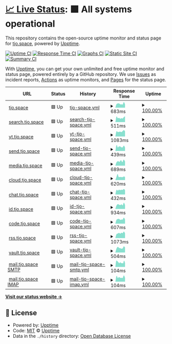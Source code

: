 # [📈 Live Status](https://status.tjo.space): <!--live status--> **🟩 All systems operational**

This repository contains the open-source uptime monitor and status page for [tjo.space](https://tjo.space), powered by [Upptime](https://github.com/upptime/upptime).

[![Uptime CI](https://github.com/tjo-space/status/workflows/Uptime%20CI/badge.svg)](https://github.com/tjo-space/status/actions?query=workflow%3A%22Uptime+CI%22)
[![Response Time CI](https://github.com/tjo-space/status/workflows/Response%20Time%20CI/badge.svg)](https://github.com/tjo-space/status/actions?query=workflow%3A%22Response+Time+CI%22)
[![Graphs CI](https://github.com/tjo-space/status/workflows/Graphs%20CI/badge.svg)](https://github.com/tjo-space/status/actions?query=workflow%3A%22Graphs+CI%22)
[![Static Site CI](https://github.com/tjo-space/status/workflows/Static%20Site%20CI/badge.svg)](https://github.com/tjo-space/status/actions?query=workflow%3A%22Static+Site+CI%22)
[![Summary CI](https://github.com/tjo-space/status/workflows/Summary%20CI/badge.svg)](https://github.com/tjo-space/status/actions?query=workflow%3A%22Summary+CI%22)

With [Upptime](https://upptime.js.org), you can get your own unlimited and free uptime monitor and status page, powered entirely by a GitHub repository. We use [Issues](https://github.com/upptime/upptime/issues) as incident reports, [Actions](https://github.com/tjo-space/status/actions) as uptime monitors, and [Pages](https://status.tjo.space) for the status page.

<!--start: status pages-->
<!-- This summary is generated by Upptime (https://github.com/upptime/upptime) -->
<!-- Do not edit this manually, your changes will be overwritten -->
<!-- prettier-ignore -->
| URL | Status | History | Response Time | Uptime |
| --- | ------ | ------- | ------------- | ------ |
| <img alt="" src="https://icons.duckduckgo.com/ip3/tjo.space.ico" height="13"> [tjo.space](https://tjo.space) | 🟩 Up | [tjo-space.yml](https://github.com/tjo-space/status/commits/HEAD/history/tjo-space.yml) | <details><summary><img alt="Response time graph" src="./graphs/tjo-space/response-time-week.png" height="20"> 683ms</summary><br><a href="https://status.tjo.space/history/tjo-space"><img alt="Response time 706" src="https://img.shields.io/endpoint?url=https%3A%2F%2Fraw.githubusercontent.com%2Ftjo-space%2Fstatus%2FHEAD%2Fapi%2Ftjo-space%2Fresponse-time.json"></a><br><a href="https://status.tjo.space/history/tjo-space"><img alt="24-hour response time 602" src="https://img.shields.io/endpoint?url=https%3A%2F%2Fraw.githubusercontent.com%2Ftjo-space%2Fstatus%2FHEAD%2Fapi%2Ftjo-space%2Fresponse-time-day.json"></a><br><a href="https://status.tjo.space/history/tjo-space"><img alt="7-day response time 683" src="https://img.shields.io/endpoint?url=https%3A%2F%2Fraw.githubusercontent.com%2Ftjo-space%2Fstatus%2FHEAD%2Fapi%2Ftjo-space%2Fresponse-time-week.json"></a><br><a href="https://status.tjo.space/history/tjo-space"><img alt="30-day response time 788" src="https://img.shields.io/endpoint?url=https%3A%2F%2Fraw.githubusercontent.com%2Ftjo-space%2Fstatus%2FHEAD%2Fapi%2Ftjo-space%2Fresponse-time-month.json"></a><br><a href="https://status.tjo.space/history/tjo-space"><img alt="1-year response time 829" src="https://img.shields.io/endpoint?url=https%3A%2F%2Fraw.githubusercontent.com%2Ftjo-space%2Fstatus%2FHEAD%2Fapi%2Ftjo-space%2Fresponse-time-year.json"></a></details> | <details><summary><a href="https://status.tjo.space/history/tjo-space">100.00%</a></summary><a href="https://status.tjo.space/history/tjo-space"><img alt="All-time uptime 98.82%" src="https://img.shields.io/endpoint?url=https%3A%2F%2Fraw.githubusercontent.com%2Ftjo-space%2Fstatus%2FHEAD%2Fapi%2Ftjo-space%2Fuptime.json"></a><br><a href="https://status.tjo.space/history/tjo-space"><img alt="24-hour uptime 100.00%" src="https://img.shields.io/endpoint?url=https%3A%2F%2Fraw.githubusercontent.com%2Ftjo-space%2Fstatus%2FHEAD%2Fapi%2Ftjo-space%2Fuptime-day.json"></a><br><a href="https://status.tjo.space/history/tjo-space"><img alt="7-day uptime 100.00%" src="https://img.shields.io/endpoint?url=https%3A%2F%2Fraw.githubusercontent.com%2Ftjo-space%2Fstatus%2FHEAD%2Fapi%2Ftjo-space%2Fuptime-week.json"></a><br><a href="https://status.tjo.space/history/tjo-space"><img alt="30-day uptime 99.82%" src="https://img.shields.io/endpoint?url=https%3A%2F%2Fraw.githubusercontent.com%2Ftjo-space%2Fstatus%2FHEAD%2Fapi%2Ftjo-space%2Fuptime-month.json"></a><br><a href="https://status.tjo.space/history/tjo-space"><img alt="1-year uptime 99.28%" src="https://img.shields.io/endpoint?url=https%3A%2F%2Fraw.githubusercontent.com%2Ftjo-space%2Fstatus%2FHEAD%2Fapi%2Ftjo-space%2Fuptime-year.json"></a></details>
| <img alt="" src="https://icons.duckduckgo.com/ip3/search.tjo.space.ico" height="13"> [search.tjo.space](https://search.tjo.space) | 🟩 Up | [search-tjo-space.yml](https://github.com/tjo-space/status/commits/HEAD/history/search-tjo-space.yml) | <details><summary><img alt="Response time graph" src="./graphs/search-tjo-space/response-time-week.png" height="20"> 511ms</summary><br><a href="https://status.tjo.space/history/search-tjo-space"><img alt="Response time 543" src="https://img.shields.io/endpoint?url=https%3A%2F%2Fraw.githubusercontent.com%2Ftjo-space%2Fstatus%2FHEAD%2Fapi%2Fsearch-tjo-space%2Fresponse-time.json"></a><br><a href="https://status.tjo.space/history/search-tjo-space"><img alt="24-hour response time 415" src="https://img.shields.io/endpoint?url=https%3A%2F%2Fraw.githubusercontent.com%2Ftjo-space%2Fstatus%2FHEAD%2Fapi%2Fsearch-tjo-space%2Fresponse-time-day.json"></a><br><a href="https://status.tjo.space/history/search-tjo-space"><img alt="7-day response time 511" src="https://img.shields.io/endpoint?url=https%3A%2F%2Fraw.githubusercontent.com%2Ftjo-space%2Fstatus%2FHEAD%2Fapi%2Fsearch-tjo-space%2Fresponse-time-week.json"></a><br><a href="https://status.tjo.space/history/search-tjo-space"><img alt="30-day response time 521" src="https://img.shields.io/endpoint?url=https%3A%2F%2Fraw.githubusercontent.com%2Ftjo-space%2Fstatus%2FHEAD%2Fapi%2Fsearch-tjo-space%2Fresponse-time-month.json"></a><br><a href="https://status.tjo.space/history/search-tjo-space"><img alt="1-year response time 543" src="https://img.shields.io/endpoint?url=https%3A%2F%2Fraw.githubusercontent.com%2Ftjo-space%2Fstatus%2FHEAD%2Fapi%2Fsearch-tjo-space%2Fresponse-time-year.json"></a></details> | <details><summary><a href="https://status.tjo.space/history/search-tjo-space">100.00%</a></summary><a href="https://status.tjo.space/history/search-tjo-space"><img alt="All-time uptime 99.28%" src="https://img.shields.io/endpoint?url=https%3A%2F%2Fraw.githubusercontent.com%2Ftjo-space%2Fstatus%2FHEAD%2Fapi%2Fsearch-tjo-space%2Fuptime.json"></a><br><a href="https://status.tjo.space/history/search-tjo-space"><img alt="24-hour uptime 100.00%" src="https://img.shields.io/endpoint?url=https%3A%2F%2Fraw.githubusercontent.com%2Ftjo-space%2Fstatus%2FHEAD%2Fapi%2Fsearch-tjo-space%2Fuptime-day.json"></a><br><a href="https://status.tjo.space/history/search-tjo-space"><img alt="7-day uptime 100.00%" src="https://img.shields.io/endpoint?url=https%3A%2F%2Fraw.githubusercontent.com%2Ftjo-space%2Fstatus%2FHEAD%2Fapi%2Fsearch-tjo-space%2Fuptime-week.json"></a><br><a href="https://status.tjo.space/history/search-tjo-space"><img alt="30-day uptime 99.82%" src="https://img.shields.io/endpoint?url=https%3A%2F%2Fraw.githubusercontent.com%2Ftjo-space%2Fstatus%2FHEAD%2Fapi%2Fsearch-tjo-space%2Fuptime-month.json"></a><br><a href="https://status.tjo.space/history/search-tjo-space"><img alt="1-year uptime 99.28%" src="https://img.shields.io/endpoint?url=https%3A%2F%2Fraw.githubusercontent.com%2Ftjo-space%2Fstatus%2FHEAD%2Fapi%2Fsearch-tjo-space%2Fuptime-year.json"></a></details>
| <img alt="" src="https://icons.duckduckgo.com/ip3/yt.tjo.space.ico" height="13"> [yt.tjo.space](https://yt.tjo.space/feed/trending) | 🟩 Up | [yt-tjo-space.yml](https://github.com/tjo-space/status/commits/HEAD/history/yt-tjo-space.yml) | <details><summary><img alt="Response time graph" src="./graphs/yt-tjo-space/response-time-week.png" height="20"> 1083ms</summary><br><a href="https://status.tjo.space/history/yt-tjo-space"><img alt="Response time 981" src="https://img.shields.io/endpoint?url=https%3A%2F%2Fraw.githubusercontent.com%2Ftjo-space%2Fstatus%2FHEAD%2Fapi%2Fyt-tjo-space%2Fresponse-time.json"></a><br><a href="https://status.tjo.space/history/yt-tjo-space"><img alt="24-hour response time 924" src="https://img.shields.io/endpoint?url=https%3A%2F%2Fraw.githubusercontent.com%2Ftjo-space%2Fstatus%2FHEAD%2Fapi%2Fyt-tjo-space%2Fresponse-time-day.json"></a><br><a href="https://status.tjo.space/history/yt-tjo-space"><img alt="7-day response time 1083" src="https://img.shields.io/endpoint?url=https%3A%2F%2Fraw.githubusercontent.com%2Ftjo-space%2Fstatus%2FHEAD%2Fapi%2Fyt-tjo-space%2Fresponse-time-week.json"></a><br><a href="https://status.tjo.space/history/yt-tjo-space"><img alt="30-day response time 1142" src="https://img.shields.io/endpoint?url=https%3A%2F%2Fraw.githubusercontent.com%2Ftjo-space%2Fstatus%2FHEAD%2Fapi%2Fyt-tjo-space%2Fresponse-time-month.json"></a><br><a href="https://status.tjo.space/history/yt-tjo-space"><img alt="1-year response time 981" src="https://img.shields.io/endpoint?url=https%3A%2F%2Fraw.githubusercontent.com%2Ftjo-space%2Fstatus%2FHEAD%2Fapi%2Fyt-tjo-space%2Fresponse-time-year.json"></a></details> | <details><summary><a href="https://status.tjo.space/history/yt-tjo-space">100.00%</a></summary><a href="https://status.tjo.space/history/yt-tjo-space"><img alt="All-time uptime 97.17%" src="https://img.shields.io/endpoint?url=https%3A%2F%2Fraw.githubusercontent.com%2Ftjo-space%2Fstatus%2FHEAD%2Fapi%2Fyt-tjo-space%2Fuptime.json"></a><br><a href="https://status.tjo.space/history/yt-tjo-space"><img alt="24-hour uptime 100.00%" src="https://img.shields.io/endpoint?url=https%3A%2F%2Fraw.githubusercontent.com%2Ftjo-space%2Fstatus%2FHEAD%2Fapi%2Fyt-tjo-space%2Fuptime-day.json"></a><br><a href="https://status.tjo.space/history/yt-tjo-space"><img alt="7-day uptime 100.00%" src="https://img.shields.io/endpoint?url=https%3A%2F%2Fraw.githubusercontent.com%2Ftjo-space%2Fstatus%2FHEAD%2Fapi%2Fyt-tjo-space%2Fuptime-week.json"></a><br><a href="https://status.tjo.space/history/yt-tjo-space"><img alt="30-day uptime 99.77%" src="https://img.shields.io/endpoint?url=https%3A%2F%2Fraw.githubusercontent.com%2Ftjo-space%2Fstatus%2FHEAD%2Fapi%2Fyt-tjo-space%2Fuptime-month.json"></a><br><a href="https://status.tjo.space/history/yt-tjo-space"><img alt="1-year uptime 97.17%" src="https://img.shields.io/endpoint?url=https%3A%2F%2Fraw.githubusercontent.com%2Ftjo-space%2Fstatus%2FHEAD%2Fapi%2Fyt-tjo-space%2Fuptime-year.json"></a></details>
| <img alt="" src="https://icons.duckduckgo.com/ip3/send.tjo.space.ico" height="13"> [send.tjo.space](https://send.tjo.space) | 🟩 Up | [send-tjo-space.yml](https://github.com/tjo-space/status/commits/HEAD/history/send-tjo-space.yml) | <details><summary><img alt="Response time graph" src="./graphs/send-tjo-space/response-time-week.png" height="20"> 439ms</summary><br><a href="https://status.tjo.space/history/send-tjo-space"><img alt="Response time 543" src="https://img.shields.io/endpoint?url=https%3A%2F%2Fraw.githubusercontent.com%2Ftjo-space%2Fstatus%2FHEAD%2Fapi%2Fsend-tjo-space%2Fresponse-time.json"></a><br><a href="https://status.tjo.space/history/send-tjo-space"><img alt="24-hour response time 418" src="https://img.shields.io/endpoint?url=https%3A%2F%2Fraw.githubusercontent.com%2Ftjo-space%2Fstatus%2FHEAD%2Fapi%2Fsend-tjo-space%2Fresponse-time-day.json"></a><br><a href="https://status.tjo.space/history/send-tjo-space"><img alt="7-day response time 439" src="https://img.shields.io/endpoint?url=https%3A%2F%2Fraw.githubusercontent.com%2Ftjo-space%2Fstatus%2FHEAD%2Fapi%2Fsend-tjo-space%2Fresponse-time-week.json"></a><br><a href="https://status.tjo.space/history/send-tjo-space"><img alt="30-day response time 529" src="https://img.shields.io/endpoint?url=https%3A%2F%2Fraw.githubusercontent.com%2Ftjo-space%2Fstatus%2FHEAD%2Fapi%2Fsend-tjo-space%2Fresponse-time-month.json"></a><br><a href="https://status.tjo.space/history/send-tjo-space"><img alt="1-year response time 543" src="https://img.shields.io/endpoint?url=https%3A%2F%2Fraw.githubusercontent.com%2Ftjo-space%2Fstatus%2FHEAD%2Fapi%2Fsend-tjo-space%2Fresponse-time-year.json"></a></details> | <details><summary><a href="https://status.tjo.space/history/send-tjo-space">100.00%</a></summary><a href="https://status.tjo.space/history/send-tjo-space"><img alt="All-time uptime 99.29%" src="https://img.shields.io/endpoint?url=https%3A%2F%2Fraw.githubusercontent.com%2Ftjo-space%2Fstatus%2FHEAD%2Fapi%2Fsend-tjo-space%2Fuptime.json"></a><br><a href="https://status.tjo.space/history/send-tjo-space"><img alt="24-hour uptime 100.00%" src="https://img.shields.io/endpoint?url=https%3A%2F%2Fraw.githubusercontent.com%2Ftjo-space%2Fstatus%2FHEAD%2Fapi%2Fsend-tjo-space%2Fuptime-day.json"></a><br><a href="https://status.tjo.space/history/send-tjo-space"><img alt="7-day uptime 100.00%" src="https://img.shields.io/endpoint?url=https%3A%2F%2Fraw.githubusercontent.com%2Ftjo-space%2Fstatus%2FHEAD%2Fapi%2Fsend-tjo-space%2Fuptime-week.json"></a><br><a href="https://status.tjo.space/history/send-tjo-space"><img alt="30-day uptime 99.82%" src="https://img.shields.io/endpoint?url=https%3A%2F%2Fraw.githubusercontent.com%2Ftjo-space%2Fstatus%2FHEAD%2Fapi%2Fsend-tjo-space%2Fuptime-month.json"></a><br><a href="https://status.tjo.space/history/send-tjo-space"><img alt="1-year uptime 99.29%" src="https://img.shields.io/endpoint?url=https%3A%2F%2Fraw.githubusercontent.com%2Ftjo-space%2Fstatus%2FHEAD%2Fapi%2Fsend-tjo-space%2Fuptime-year.json"></a></details>
| <img alt="" src="https://icons.duckduckgo.com/ip3/media.tjo.space.ico" height="13"> [media.tjo.space](https://media.tjo.space) | 🟩 Up | [media-tjo-space.yml](https://github.com/tjo-space/status/commits/HEAD/history/media-tjo-space.yml) | <details><summary><img alt="Response time graph" src="./graphs/media-tjo-space/response-time-week.png" height="20"> 689ms</summary><br><a href="https://status.tjo.space/history/media-tjo-space"><img alt="Response time 731" src="https://img.shields.io/endpoint?url=https%3A%2F%2Fraw.githubusercontent.com%2Ftjo-space%2Fstatus%2FHEAD%2Fapi%2Fmedia-tjo-space%2Fresponse-time.json"></a><br><a href="https://status.tjo.space/history/media-tjo-space"><img alt="24-hour response time 630" src="https://img.shields.io/endpoint?url=https%3A%2F%2Fraw.githubusercontent.com%2Ftjo-space%2Fstatus%2FHEAD%2Fapi%2Fmedia-tjo-space%2Fresponse-time-day.json"></a><br><a href="https://status.tjo.space/history/media-tjo-space"><img alt="7-day response time 689" src="https://img.shields.io/endpoint?url=https%3A%2F%2Fraw.githubusercontent.com%2Ftjo-space%2Fstatus%2FHEAD%2Fapi%2Fmedia-tjo-space%2Fresponse-time-week.json"></a><br><a href="https://status.tjo.space/history/media-tjo-space"><img alt="30-day response time 702" src="https://img.shields.io/endpoint?url=https%3A%2F%2Fraw.githubusercontent.com%2Ftjo-space%2Fstatus%2FHEAD%2Fapi%2Fmedia-tjo-space%2Fresponse-time-month.json"></a><br><a href="https://status.tjo.space/history/media-tjo-space"><img alt="1-year response time 735" src="https://img.shields.io/endpoint?url=https%3A%2F%2Fraw.githubusercontent.com%2Ftjo-space%2Fstatus%2FHEAD%2Fapi%2Fmedia-tjo-space%2Fresponse-time-year.json"></a></details> | <details><summary><a href="https://status.tjo.space/history/media-tjo-space">100.00%</a></summary><a href="https://status.tjo.space/history/media-tjo-space"><img alt="All-time uptime 99.30%" src="https://img.shields.io/endpoint?url=https%3A%2F%2Fraw.githubusercontent.com%2Ftjo-space%2Fstatus%2FHEAD%2Fapi%2Fmedia-tjo-space%2Fuptime.json"></a><br><a href="https://status.tjo.space/history/media-tjo-space"><img alt="24-hour uptime 100.00%" src="https://img.shields.io/endpoint?url=https%3A%2F%2Fraw.githubusercontent.com%2Ftjo-space%2Fstatus%2FHEAD%2Fapi%2Fmedia-tjo-space%2Fuptime-day.json"></a><br><a href="https://status.tjo.space/history/media-tjo-space"><img alt="7-day uptime 100.00%" src="https://img.shields.io/endpoint?url=https%3A%2F%2Fraw.githubusercontent.com%2Ftjo-space%2Fstatus%2FHEAD%2Fapi%2Fmedia-tjo-space%2Fuptime-week.json"></a><br><a href="https://status.tjo.space/history/media-tjo-space"><img alt="30-day uptime 99.58%" src="https://img.shields.io/endpoint?url=https%3A%2F%2Fraw.githubusercontent.com%2Ftjo-space%2Fstatus%2FHEAD%2Fapi%2Fmedia-tjo-space%2Fuptime-month.json"></a><br><a href="https://status.tjo.space/history/media-tjo-space"><img alt="1-year uptime 99.03%" src="https://img.shields.io/endpoint?url=https%3A%2F%2Fraw.githubusercontent.com%2Ftjo-space%2Fstatus%2FHEAD%2Fapi%2Fmedia-tjo-space%2Fuptime-year.json"></a></details>
| <img alt="" src="https://icons.duckduckgo.com/ip3/cloud.tjo.space.ico" height="13"> [cloud.tjo.space](https://cloud.tjo.space/status.php) | 🟩 Up | [cloud-tjo-space.yml](https://github.com/tjo-space/status/commits/HEAD/history/cloud-tjo-space.yml) | <details><summary><img alt="Response time graph" src="./graphs/cloud-tjo-space/response-time-week.png" height="20"> 620ms</summary><br><a href="https://status.tjo.space/history/cloud-tjo-space"><img alt="Response time 788" src="https://img.shields.io/endpoint?url=https%3A%2F%2Fraw.githubusercontent.com%2Ftjo-space%2Fstatus%2FHEAD%2Fapi%2Fcloud-tjo-space%2Fresponse-time.json"></a><br><a href="https://status.tjo.space/history/cloud-tjo-space"><img alt="24-hour response time 498" src="https://img.shields.io/endpoint?url=https%3A%2F%2Fraw.githubusercontent.com%2Ftjo-space%2Fstatus%2FHEAD%2Fapi%2Fcloud-tjo-space%2Fresponse-time-day.json"></a><br><a href="https://status.tjo.space/history/cloud-tjo-space"><img alt="7-day response time 620" src="https://img.shields.io/endpoint?url=https%3A%2F%2Fraw.githubusercontent.com%2Ftjo-space%2Fstatus%2FHEAD%2Fapi%2Fcloud-tjo-space%2Fresponse-time-week.json"></a><br><a href="https://status.tjo.space/history/cloud-tjo-space"><img alt="30-day response time 624" src="https://img.shields.io/endpoint?url=https%3A%2F%2Fraw.githubusercontent.com%2Ftjo-space%2Fstatus%2FHEAD%2Fapi%2Fcloud-tjo-space%2Fresponse-time-month.json"></a><br><a href="https://status.tjo.space/history/cloud-tjo-space"><img alt="1-year response time 677" src="https://img.shields.io/endpoint?url=https%3A%2F%2Fraw.githubusercontent.com%2Ftjo-space%2Fstatus%2FHEAD%2Fapi%2Fcloud-tjo-space%2Fresponse-time-year.json"></a></details> | <details><summary><a href="https://status.tjo.space/history/cloud-tjo-space">100.00%</a></summary><a href="https://status.tjo.space/history/cloud-tjo-space"><img alt="All-time uptime 98.09%" src="https://img.shields.io/endpoint?url=https%3A%2F%2Fraw.githubusercontent.com%2Ftjo-space%2Fstatus%2FHEAD%2Fapi%2Fcloud-tjo-space%2Fuptime.json"></a><br><a href="https://status.tjo.space/history/cloud-tjo-space"><img alt="24-hour uptime 100.00%" src="https://img.shields.io/endpoint?url=https%3A%2F%2Fraw.githubusercontent.com%2Ftjo-space%2Fstatus%2FHEAD%2Fapi%2Fcloud-tjo-space%2Fuptime-day.json"></a><br><a href="https://status.tjo.space/history/cloud-tjo-space"><img alt="7-day uptime 100.00%" src="https://img.shields.io/endpoint?url=https%3A%2F%2Fraw.githubusercontent.com%2Ftjo-space%2Fstatus%2FHEAD%2Fapi%2Fcloud-tjo-space%2Fuptime-week.json"></a><br><a href="https://status.tjo.space/history/cloud-tjo-space"><img alt="30-day uptime 99.85%" src="https://img.shields.io/endpoint?url=https%3A%2F%2Fraw.githubusercontent.com%2Ftjo-space%2Fstatus%2FHEAD%2Fapi%2Fcloud-tjo-space%2Fuptime-month.json"></a><br><a href="https://status.tjo.space/history/cloud-tjo-space"><img alt="1-year uptime 98.72%" src="https://img.shields.io/endpoint?url=https%3A%2F%2Fraw.githubusercontent.com%2Ftjo-space%2Fstatus%2FHEAD%2Fapi%2Fcloud-tjo-space%2Fuptime-year.json"></a></details>
| <img alt="" src="https://icons.duckduckgo.com/ip3/chat.tjo.space.ico" height="13"> [chat.tjo.space](https://chat.tjo.space) | 🟩 Up | [chat-tjo-space.yml](https://github.com/tjo-space/status/commits/HEAD/history/chat-tjo-space.yml) | <details><summary><img alt="Response time graph" src="./graphs/chat-tjo-space/response-time-week.png" height="20"> 432ms</summary><br><a href="https://status.tjo.space/history/chat-tjo-space"><img alt="Response time 514" src="https://img.shields.io/endpoint?url=https%3A%2F%2Fraw.githubusercontent.com%2Ftjo-space%2Fstatus%2FHEAD%2Fapi%2Fchat-tjo-space%2Fresponse-time.json"></a><br><a href="https://status.tjo.space/history/chat-tjo-space"><img alt="24-hour response time 410" src="https://img.shields.io/endpoint?url=https%3A%2F%2Fraw.githubusercontent.com%2Ftjo-space%2Fstatus%2FHEAD%2Fapi%2Fchat-tjo-space%2Fresponse-time-day.json"></a><br><a href="https://status.tjo.space/history/chat-tjo-space"><img alt="7-day response time 432" src="https://img.shields.io/endpoint?url=https%3A%2F%2Fraw.githubusercontent.com%2Ftjo-space%2Fstatus%2FHEAD%2Fapi%2Fchat-tjo-space%2Fresponse-time-week.json"></a><br><a href="https://status.tjo.space/history/chat-tjo-space"><img alt="30-day response time 486" src="https://img.shields.io/endpoint?url=https%3A%2F%2Fraw.githubusercontent.com%2Ftjo-space%2Fstatus%2FHEAD%2Fapi%2Fchat-tjo-space%2Fresponse-time-month.json"></a><br><a href="https://status.tjo.space/history/chat-tjo-space"><img alt="1-year response time 516" src="https://img.shields.io/endpoint?url=https%3A%2F%2Fraw.githubusercontent.com%2Ftjo-space%2Fstatus%2FHEAD%2Fapi%2Fchat-tjo-space%2Fresponse-time-year.json"></a></details> | <details><summary><a href="https://status.tjo.space/history/chat-tjo-space">100.00%</a></summary><a href="https://status.tjo.space/history/chat-tjo-space"><img alt="All-time uptime 99.24%" src="https://img.shields.io/endpoint?url=https%3A%2F%2Fraw.githubusercontent.com%2Ftjo-space%2Fstatus%2FHEAD%2Fapi%2Fchat-tjo-space%2Fuptime.json"></a><br><a href="https://status.tjo.space/history/chat-tjo-space"><img alt="24-hour uptime 100.00%" src="https://img.shields.io/endpoint?url=https%3A%2F%2Fraw.githubusercontent.com%2Ftjo-space%2Fstatus%2FHEAD%2Fapi%2Fchat-tjo-space%2Fuptime-day.json"></a><br><a href="https://status.tjo.space/history/chat-tjo-space"><img alt="7-day uptime 100.00%" src="https://img.shields.io/endpoint?url=https%3A%2F%2Fraw.githubusercontent.com%2Ftjo-space%2Fstatus%2FHEAD%2Fapi%2Fchat-tjo-space%2Fuptime-week.json"></a><br><a href="https://status.tjo.space/history/chat-tjo-space"><img alt="30-day uptime 99.82%" src="https://img.shields.io/endpoint?url=https%3A%2F%2Fraw.githubusercontent.com%2Ftjo-space%2Fstatus%2FHEAD%2Fapi%2Fchat-tjo-space%2Fuptime-month.json"></a><br><a href="https://status.tjo.space/history/chat-tjo-space"><img alt="1-year uptime 98.59%" src="https://img.shields.io/endpoint?url=https%3A%2F%2Fraw.githubusercontent.com%2Ftjo-space%2Fstatus%2FHEAD%2Fapi%2Fchat-tjo-space%2Fuptime-year.json"></a></details>
| <img alt="" src="https://icons.duckduckgo.com/ip3/id.tjo.space.ico" height="13"> [id.tjo.space](https://id.tjo.space) | 🟩 Up | [id-tjo-space.yml](https://github.com/tjo-space/status/commits/HEAD/history/id-tjo-space.yml) | <details><summary><img alt="Response time graph" src="./graphs/id-tjo-space/response-time-week.png" height="20"> 934ms</summary><br><a href="https://status.tjo.space/history/id-tjo-space"><img alt="Response time 1890" src="https://img.shields.io/endpoint?url=https%3A%2F%2Fraw.githubusercontent.com%2Ftjo-space%2Fstatus%2FHEAD%2Fapi%2Fid-tjo-space%2Fresponse-time.json"></a><br><a href="https://status.tjo.space/history/id-tjo-space"><img alt="24-hour response time 810" src="https://img.shields.io/endpoint?url=https%3A%2F%2Fraw.githubusercontent.com%2Ftjo-space%2Fstatus%2FHEAD%2Fapi%2Fid-tjo-space%2Fresponse-time-day.json"></a><br><a href="https://status.tjo.space/history/id-tjo-space"><img alt="7-day response time 934" src="https://img.shields.io/endpoint?url=https%3A%2F%2Fraw.githubusercontent.com%2Ftjo-space%2Fstatus%2FHEAD%2Fapi%2Fid-tjo-space%2Fresponse-time-week.json"></a><br><a href="https://status.tjo.space/history/id-tjo-space"><img alt="30-day response time 1018" src="https://img.shields.io/endpoint?url=https%3A%2F%2Fraw.githubusercontent.com%2Ftjo-space%2Fstatus%2FHEAD%2Fapi%2Fid-tjo-space%2Fresponse-time-month.json"></a><br><a href="https://status.tjo.space/history/id-tjo-space"><img alt="1-year response time 2267" src="https://img.shields.io/endpoint?url=https%3A%2F%2Fraw.githubusercontent.com%2Ftjo-space%2Fstatus%2FHEAD%2Fapi%2Fid-tjo-space%2Fresponse-time-year.json"></a></details> | <details><summary><a href="https://status.tjo.space/history/id-tjo-space">100.00%</a></summary><a href="https://status.tjo.space/history/id-tjo-space"><img alt="All-time uptime 99.06%" src="https://img.shields.io/endpoint?url=https%3A%2F%2Fraw.githubusercontent.com%2Ftjo-space%2Fstatus%2FHEAD%2Fapi%2Fid-tjo-space%2Fuptime.json"></a><br><a href="https://status.tjo.space/history/id-tjo-space"><img alt="24-hour uptime 100.00%" src="https://img.shields.io/endpoint?url=https%3A%2F%2Fraw.githubusercontent.com%2Ftjo-space%2Fstatus%2FHEAD%2Fapi%2Fid-tjo-space%2Fuptime-day.json"></a><br><a href="https://status.tjo.space/history/id-tjo-space"><img alt="7-day uptime 100.00%" src="https://img.shields.io/endpoint?url=https%3A%2F%2Fraw.githubusercontent.com%2Ftjo-space%2Fstatus%2FHEAD%2Fapi%2Fid-tjo-space%2Fuptime-week.json"></a><br><a href="https://status.tjo.space/history/id-tjo-space"><img alt="30-day uptime 99.85%" src="https://img.shields.io/endpoint?url=https%3A%2F%2Fraw.githubusercontent.com%2Ftjo-space%2Fstatus%2FHEAD%2Fapi%2Fid-tjo-space%2Fuptime-month.json"></a><br><a href="https://status.tjo.space/history/id-tjo-space"><img alt="1-year uptime 98.87%" src="https://img.shields.io/endpoint?url=https%3A%2F%2Fraw.githubusercontent.com%2Ftjo-space%2Fstatus%2FHEAD%2Fapi%2Fid-tjo-space%2Fuptime-year.json"></a></details>
| <img alt="" src="https://icons.duckduckgo.com/ip3/code.tjo.space.ico" height="13"> [code.tjo.space](https://code.tjo.space) | 🟩 Up | [code-tjo-space.yml](https://github.com/tjo-space/status/commits/HEAD/history/code-tjo-space.yml) | <details><summary><img alt="Response time graph" src="./graphs/code-tjo-space/response-time-week.png" height="20"> 607ms</summary><br><a href="https://status.tjo.space/history/code-tjo-space"><img alt="Response time 841" src="https://img.shields.io/endpoint?url=https%3A%2F%2Fraw.githubusercontent.com%2Ftjo-space%2Fstatus%2FHEAD%2Fapi%2Fcode-tjo-space%2Fresponse-time.json"></a><br><a href="https://status.tjo.space/history/code-tjo-space"><img alt="24-hour response time 521" src="https://img.shields.io/endpoint?url=https%3A%2F%2Fraw.githubusercontent.com%2Ftjo-space%2Fstatus%2FHEAD%2Fapi%2Fcode-tjo-space%2Fresponse-time-day.json"></a><br><a href="https://status.tjo.space/history/code-tjo-space"><img alt="7-day response time 607" src="https://img.shields.io/endpoint?url=https%3A%2F%2Fraw.githubusercontent.com%2Ftjo-space%2Fstatus%2FHEAD%2Fapi%2Fcode-tjo-space%2Fresponse-time-week.json"></a><br><a href="https://status.tjo.space/history/code-tjo-space"><img alt="30-day response time 654" src="https://img.shields.io/endpoint?url=https%3A%2F%2Fraw.githubusercontent.com%2Ftjo-space%2Fstatus%2FHEAD%2Fapi%2Fcode-tjo-space%2Fresponse-time-month.json"></a><br><a href="https://status.tjo.space/history/code-tjo-space"><img alt="1-year response time 698" src="https://img.shields.io/endpoint?url=https%3A%2F%2Fraw.githubusercontent.com%2Ftjo-space%2Fstatus%2FHEAD%2Fapi%2Fcode-tjo-space%2Fresponse-time-year.json"></a></details> | <details><summary><a href="https://status.tjo.space/history/code-tjo-space">100.00%</a></summary><a href="https://status.tjo.space/history/code-tjo-space"><img alt="All-time uptime 98.94%" src="https://img.shields.io/endpoint?url=https%3A%2F%2Fraw.githubusercontent.com%2Ftjo-space%2Fstatus%2FHEAD%2Fapi%2Fcode-tjo-space%2Fuptime.json"></a><br><a href="https://status.tjo.space/history/code-tjo-space"><img alt="24-hour uptime 100.00%" src="https://img.shields.io/endpoint?url=https%3A%2F%2Fraw.githubusercontent.com%2Ftjo-space%2Fstatus%2FHEAD%2Fapi%2Fcode-tjo-space%2Fuptime-day.json"></a><br><a href="https://status.tjo.space/history/code-tjo-space"><img alt="7-day uptime 100.00%" src="https://img.shields.io/endpoint?url=https%3A%2F%2Fraw.githubusercontent.com%2Ftjo-space%2Fstatus%2FHEAD%2Fapi%2Fcode-tjo-space%2Fuptime-week.json"></a><br><a href="https://status.tjo.space/history/code-tjo-space"><img alt="30-day uptime 99.85%" src="https://img.shields.io/endpoint?url=https%3A%2F%2Fraw.githubusercontent.com%2Ftjo-space%2Fstatus%2FHEAD%2Fapi%2Fcode-tjo-space%2Fuptime-month.json"></a><br><a href="https://status.tjo.space/history/code-tjo-space"><img alt="1-year uptime 98.84%" src="https://img.shields.io/endpoint?url=https%3A%2F%2Fraw.githubusercontent.com%2Ftjo-space%2Fstatus%2FHEAD%2Fapi%2Fcode-tjo-space%2Fuptime-year.json"></a></details>
| <img alt="" src="https://icons.duckduckgo.com/ip3/rss.tjo.space.ico" height="13"> [rss.tjo.space](https://rss.tjo.space) | 🟩 Up | [rss-tjo-space.yml](https://github.com/tjo-space/status/commits/HEAD/history/rss-tjo-space.yml) | <details><summary><img alt="Response time graph" src="./graphs/rss-tjo-space/response-time-week.png" height="20"> 1073ms</summary><br><a href="https://status.tjo.space/history/rss-tjo-space"><img alt="Response time 2546" src="https://img.shields.io/endpoint?url=https%3A%2F%2Fraw.githubusercontent.com%2Ftjo-space%2Fstatus%2FHEAD%2Fapi%2Frss-tjo-space%2Fresponse-time.json"></a><br><a href="https://status.tjo.space/history/rss-tjo-space"><img alt="24-hour response time 906" src="https://img.shields.io/endpoint?url=https%3A%2F%2Fraw.githubusercontent.com%2Ftjo-space%2Fstatus%2FHEAD%2Fapi%2Frss-tjo-space%2Fresponse-time-day.json"></a><br><a href="https://status.tjo.space/history/rss-tjo-space"><img alt="7-day response time 1073" src="https://img.shields.io/endpoint?url=https%3A%2F%2Fraw.githubusercontent.com%2Ftjo-space%2Fstatus%2FHEAD%2Fapi%2Frss-tjo-space%2Fresponse-time-week.json"></a><br><a href="https://status.tjo.space/history/rss-tjo-space"><img alt="30-day response time 1114" src="https://img.shields.io/endpoint?url=https%3A%2F%2Fraw.githubusercontent.com%2Ftjo-space%2Fstatus%2FHEAD%2Fapi%2Frss-tjo-space%2Fresponse-time-month.json"></a><br><a href="https://status.tjo.space/history/rss-tjo-space"><img alt="1-year response time 2546" src="https://img.shields.io/endpoint?url=https%3A%2F%2Fraw.githubusercontent.com%2Ftjo-space%2Fstatus%2FHEAD%2Fapi%2Frss-tjo-space%2Fresponse-time-year.json"></a></details> | <details><summary><a href="https://status.tjo.space/history/rss-tjo-space">100.00%</a></summary><a href="https://status.tjo.space/history/rss-tjo-space"><img alt="All-time uptime 99.24%" src="https://img.shields.io/endpoint?url=https%3A%2F%2Fraw.githubusercontent.com%2Ftjo-space%2Fstatus%2FHEAD%2Fapi%2Frss-tjo-space%2Fuptime.json"></a><br><a href="https://status.tjo.space/history/rss-tjo-space"><img alt="24-hour uptime 100.00%" src="https://img.shields.io/endpoint?url=https%3A%2F%2Fraw.githubusercontent.com%2Ftjo-space%2Fstatus%2FHEAD%2Fapi%2Frss-tjo-space%2Fuptime-day.json"></a><br><a href="https://status.tjo.space/history/rss-tjo-space"><img alt="7-day uptime 100.00%" src="https://img.shields.io/endpoint?url=https%3A%2F%2Fraw.githubusercontent.com%2Ftjo-space%2Fstatus%2FHEAD%2Fapi%2Frss-tjo-space%2Fuptime-week.json"></a><br><a href="https://status.tjo.space/history/rss-tjo-space"><img alt="30-day uptime 99.85%" src="https://img.shields.io/endpoint?url=https%3A%2F%2Fraw.githubusercontent.com%2Ftjo-space%2Fstatus%2FHEAD%2Fapi%2Frss-tjo-space%2Fuptime-month.json"></a><br><a href="https://status.tjo.space/history/rss-tjo-space"><img alt="1-year uptime 99.24%" src="https://img.shields.io/endpoint?url=https%3A%2F%2Fraw.githubusercontent.com%2Ftjo-space%2Fstatus%2FHEAD%2Fapi%2Frss-tjo-space%2Fuptime-year.json"></a></details>
| <img alt="" src="https://icons.duckduckgo.com/ip3/vault.tjo.space.ico" height="13"> [vault.tjo.space](https://vault.tjo.space) | 🟩 Up | [vault-tjo-space.yml](https://github.com/tjo-space/status/commits/HEAD/history/vault-tjo-space.yml) | <details><summary><img alt="Response time graph" src="./graphs/vault-tjo-space/response-time-week.png" height="20"> 504ms</summary><br><a href="https://status.tjo.space/history/vault-tjo-space"><img alt="Response time 569" src="https://img.shields.io/endpoint?url=https%3A%2F%2Fraw.githubusercontent.com%2Ftjo-space%2Fstatus%2FHEAD%2Fapi%2Fvault-tjo-space%2Fresponse-time.json"></a><br><a href="https://status.tjo.space/history/vault-tjo-space"><img alt="24-hour response time 422" src="https://img.shields.io/endpoint?url=https%3A%2F%2Fraw.githubusercontent.com%2Ftjo-space%2Fstatus%2FHEAD%2Fapi%2Fvault-tjo-space%2Fresponse-time-day.json"></a><br><a href="https://status.tjo.space/history/vault-tjo-space"><img alt="7-day response time 504" src="https://img.shields.io/endpoint?url=https%3A%2F%2Fraw.githubusercontent.com%2Ftjo-space%2Fstatus%2FHEAD%2Fapi%2Fvault-tjo-space%2Fresponse-time-week.json"></a><br><a href="https://status.tjo.space/history/vault-tjo-space"><img alt="30-day response time 531" src="https://img.shields.io/endpoint?url=https%3A%2F%2Fraw.githubusercontent.com%2Ftjo-space%2Fstatus%2FHEAD%2Fapi%2Fvault-tjo-space%2Fresponse-time-month.json"></a><br><a href="https://status.tjo.space/history/vault-tjo-space"><img alt="1-year response time 569" src="https://img.shields.io/endpoint?url=https%3A%2F%2Fraw.githubusercontent.com%2Ftjo-space%2Fstatus%2FHEAD%2Fapi%2Fvault-tjo-space%2Fresponse-time-year.json"></a></details> | <details><summary><a href="https://status.tjo.space/history/vault-tjo-space">100.00%</a></summary><a href="https://status.tjo.space/history/vault-tjo-space"><img alt="All-time uptime 99.64%" src="https://img.shields.io/endpoint?url=https%3A%2F%2Fraw.githubusercontent.com%2Ftjo-space%2Fstatus%2FHEAD%2Fapi%2Fvault-tjo-space%2Fuptime.json"></a><br><a href="https://status.tjo.space/history/vault-tjo-space"><img alt="24-hour uptime 100.00%" src="https://img.shields.io/endpoint?url=https%3A%2F%2Fraw.githubusercontent.com%2Ftjo-space%2Fstatus%2FHEAD%2Fapi%2Fvault-tjo-space%2Fuptime-day.json"></a><br><a href="https://status.tjo.space/history/vault-tjo-space"><img alt="7-day uptime 100.00%" src="https://img.shields.io/endpoint?url=https%3A%2F%2Fraw.githubusercontent.com%2Ftjo-space%2Fstatus%2FHEAD%2Fapi%2Fvault-tjo-space%2Fuptime-week.json"></a><br><a href="https://status.tjo.space/history/vault-tjo-space"><img alt="30-day uptime 99.86%" src="https://img.shields.io/endpoint?url=https%3A%2F%2Fraw.githubusercontent.com%2Ftjo-space%2Fstatus%2FHEAD%2Fapi%2Fvault-tjo-space%2Fuptime-month.json"></a><br><a href="https://status.tjo.space/history/vault-tjo-space"><img alt="1-year uptime 99.64%" src="https://img.shields.io/endpoint?url=https%3A%2F%2Fraw.githubusercontent.com%2Ftjo-space%2Fstatus%2FHEAD%2Fapi%2Fvault-tjo-space%2Fuptime-year.json"></a></details>
| <img alt="" src="https://icons.duckduckgo.com/ip3/null.ico" height="13"> [mail.tjo.space SMTP](mail.tjo.space) | 🟩 Up | [mail-tjo-space-smtp.yml](https://github.com/tjo-space/status/commits/HEAD/history/mail-tjo-space-smtp.yml) | <details><summary><img alt="Response time graph" src="./graphs/mail-tjo-space-smtp/response-time-week.png" height="20"> 104ms</summary><br><a href="https://status.tjo.space/history/mail-tjo-space-smtp"><img alt="Response time 148" src="https://img.shields.io/endpoint?url=https%3A%2F%2Fraw.githubusercontent.com%2Ftjo-space%2Fstatus%2FHEAD%2Fapi%2Fmail-tjo-space-smtp%2Fresponse-time.json"></a><br><a href="https://status.tjo.space/history/mail-tjo-space-smtp"><img alt="24-hour response time 93" src="https://img.shields.io/endpoint?url=https%3A%2F%2Fraw.githubusercontent.com%2Ftjo-space%2Fstatus%2FHEAD%2Fapi%2Fmail-tjo-space-smtp%2Fresponse-time-day.json"></a><br><a href="https://status.tjo.space/history/mail-tjo-space-smtp"><img alt="7-day response time 104" src="https://img.shields.io/endpoint?url=https%3A%2F%2Fraw.githubusercontent.com%2Ftjo-space%2Fstatus%2FHEAD%2Fapi%2Fmail-tjo-space-smtp%2Fresponse-time-week.json"></a><br><a href="https://status.tjo.space/history/mail-tjo-space-smtp"><img alt="30-day response time 115" src="https://img.shields.io/endpoint?url=https%3A%2F%2Fraw.githubusercontent.com%2Ftjo-space%2Fstatus%2FHEAD%2Fapi%2Fmail-tjo-space-smtp%2Fresponse-time-month.json"></a><br><a href="https://status.tjo.space/history/mail-tjo-space-smtp"><img alt="1-year response time 140" src="https://img.shields.io/endpoint?url=https%3A%2F%2Fraw.githubusercontent.com%2Ftjo-space%2Fstatus%2FHEAD%2Fapi%2Fmail-tjo-space-smtp%2Fresponse-time-year.json"></a></details> | <details><summary><a href="https://status.tjo.space/history/mail-tjo-space-smtp">100.00%</a></summary><a href="https://status.tjo.space/history/mail-tjo-space-smtp"><img alt="All-time uptime 99.69%" src="https://img.shields.io/endpoint?url=https%3A%2F%2Fraw.githubusercontent.com%2Ftjo-space%2Fstatus%2FHEAD%2Fapi%2Fmail-tjo-space-smtp%2Fuptime.json"></a><br><a href="https://status.tjo.space/history/mail-tjo-space-smtp"><img alt="24-hour uptime 100.00%" src="https://img.shields.io/endpoint?url=https%3A%2F%2Fraw.githubusercontent.com%2Ftjo-space%2Fstatus%2FHEAD%2Fapi%2Fmail-tjo-space-smtp%2Fuptime-day.json"></a><br><a href="https://status.tjo.space/history/mail-tjo-space-smtp"><img alt="7-day uptime 100.00%" src="https://img.shields.io/endpoint?url=https%3A%2F%2Fraw.githubusercontent.com%2Ftjo-space%2Fstatus%2FHEAD%2Fapi%2Fmail-tjo-space-smtp%2Fuptime-week.json"></a><br><a href="https://status.tjo.space/history/mail-tjo-space-smtp"><img alt="30-day uptime 99.96%" src="https://img.shields.io/endpoint?url=https%3A%2F%2Fraw.githubusercontent.com%2Ftjo-space%2Fstatus%2FHEAD%2Fapi%2Fmail-tjo-space-smtp%2Fuptime-month.json"></a><br><a href="https://status.tjo.space/history/mail-tjo-space-smtp"><img alt="1-year uptime 99.94%" src="https://img.shields.io/endpoint?url=https%3A%2F%2Fraw.githubusercontent.com%2Ftjo-space%2Fstatus%2FHEAD%2Fapi%2Fmail-tjo-space-smtp%2Fuptime-year.json"></a></details>
| <img alt="" src="https://icons.duckduckgo.com/ip3/null.ico" height="13"> [mail.tjo.space IMAP](mail.tjo.space) | 🟩 Up | [mail-tjo-space-imap.yml](https://github.com/tjo-space/status/commits/HEAD/history/mail-tjo-space-imap.yml) | <details><summary><img alt="Response time graph" src="./graphs/mail-tjo-space-imap/response-time-week.png" height="20"> 104ms</summary><br><a href="https://status.tjo.space/history/mail-tjo-space-imap"><img alt="Response time 140" src="https://img.shields.io/endpoint?url=https%3A%2F%2Fraw.githubusercontent.com%2Ftjo-space%2Fstatus%2FHEAD%2Fapi%2Fmail-tjo-space-imap%2Fresponse-time.json"></a><br><a href="https://status.tjo.space/history/mail-tjo-space-imap"><img alt="24-hour response time 94" src="https://img.shields.io/endpoint?url=https%3A%2F%2Fraw.githubusercontent.com%2Ftjo-space%2Fstatus%2FHEAD%2Fapi%2Fmail-tjo-space-imap%2Fresponse-time-day.json"></a><br><a href="https://status.tjo.space/history/mail-tjo-space-imap"><img alt="7-day response time 104" src="https://img.shields.io/endpoint?url=https%3A%2F%2Fraw.githubusercontent.com%2Ftjo-space%2Fstatus%2FHEAD%2Fapi%2Fmail-tjo-space-imap%2Fresponse-time-week.json"></a><br><a href="https://status.tjo.space/history/mail-tjo-space-imap"><img alt="30-day response time 114" src="https://img.shields.io/endpoint?url=https%3A%2F%2Fraw.githubusercontent.com%2Ftjo-space%2Fstatus%2FHEAD%2Fapi%2Fmail-tjo-space-imap%2Fresponse-time-month.json"></a><br><a href="https://status.tjo.space/history/mail-tjo-space-imap"><img alt="1-year response time 134" src="https://img.shields.io/endpoint?url=https%3A%2F%2Fraw.githubusercontent.com%2Ftjo-space%2Fstatus%2FHEAD%2Fapi%2Fmail-tjo-space-imap%2Fresponse-time-year.json"></a></details> | <details><summary><a href="https://status.tjo.space/history/mail-tjo-space-imap">100.00%</a></summary><a href="https://status.tjo.space/history/mail-tjo-space-imap"><img alt="All-time uptime 99.85%" src="https://img.shields.io/endpoint?url=https%3A%2F%2Fraw.githubusercontent.com%2Ftjo-space%2Fstatus%2FHEAD%2Fapi%2Fmail-tjo-space-imap%2Fuptime.json"></a><br><a href="https://status.tjo.space/history/mail-tjo-space-imap"><img alt="24-hour uptime 100.00%" src="https://img.shields.io/endpoint?url=https%3A%2F%2Fraw.githubusercontent.com%2Ftjo-space%2Fstatus%2FHEAD%2Fapi%2Fmail-tjo-space-imap%2Fuptime-day.json"></a><br><a href="https://status.tjo.space/history/mail-tjo-space-imap"><img alt="7-day uptime 100.00%" src="https://img.shields.io/endpoint?url=https%3A%2F%2Fraw.githubusercontent.com%2Ftjo-space%2Fstatus%2FHEAD%2Fapi%2Fmail-tjo-space-imap%2Fuptime-week.json"></a><br><a href="https://status.tjo.space/history/mail-tjo-space-imap"><img alt="30-day uptime 99.96%" src="https://img.shields.io/endpoint?url=https%3A%2F%2Fraw.githubusercontent.com%2Ftjo-space%2Fstatus%2FHEAD%2Fapi%2Fmail-tjo-space-imap%2Fuptime-month.json"></a><br><a href="https://status.tjo.space/history/mail-tjo-space-imap"><img alt="1-year uptime 99.94%" src="https://img.shields.io/endpoint?url=https%3A%2F%2Fraw.githubusercontent.com%2Ftjo-space%2Fstatus%2FHEAD%2Fapi%2Fmail-tjo-space-imap%2Fuptime-year.json"></a></details>

<!--end: status pages-->

[**Visit our status website →**](https://status.tjo.space)

## 📄 License

- Powered by: [Upptime](https://github.com/upptime/upptime)
- Code: [MIT](./LICENSE) © [Upptime](https://upptime.js.org)
- Data in the `./history` directory: [Open Database License](https://opendatacommons.org/licenses/odbl/1-0/)
